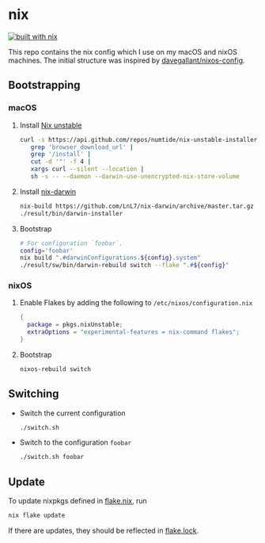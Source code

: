 # nix

[![built with nix](https://builtwithnix.org/badge.svg)](https://builtwithnix.org)

This repo contains the nix config which I use on my macOS and nixOS machines.
The initial structure was inspired by
[davegallant/nixos-config](https://github.com/davegallant/nix-config).

## Bootstrapping

### macOS

1. Install [Nix unstable](https://github.com/numtide/nix-unstable-installer)

   ```sh
   curl -s https://api.github.com/repos/numtide/nix-unstable-installer/releases/latest |
      grep 'browser_download_url' |
      grep '/install' |
      cut -d '"' -f 4 |
      xargs curl --silent --location |
      sh -s -- --daemon --darwin-use-unencrypted-nix-store-volume
   ```

2. Install [nix-darwin](https://github.com/LnL7/nix-darwin)

   ```sh
   nix-build https://github.com/LnL7/nix-darwin/archive/master.tar.gz -A installer && \
   ./result/bin/darwin-installer
   ```

3. Bootstrap

   ```sh
   # For configuration `foobar`.
   config='foobar'
   nix build ".#darwinConfigurations.${config}.system"
   ./result/sw/bin/darwin-rebuild switch --flake ".#${config}"
   ```

### nixOS

1. Enable Flakes by adding the following to `/etc/nixos/configuration.nix`

   ```nix
   {
     package = pkgs.nixUnstable;
     extraOptions = "experimental-features = nix-command flakes";
   }
   ```

2. Bootstrap

   ```sh
   nixos-rebuild switch
   ```

## Switching

- Switch the current configuration

  ```sh
  ./switch.sh
  ```

- Switch to the configuration `foobar`

  ```sh
  ./switch.sh foobar
  ```

## Update

To update nixpkgs defined in [flake.nix](./flake.nix), run

```sh
nix flake update
```

If there are updates, they should be reflected in [flake.lock](./flake.lock).

